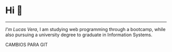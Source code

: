 # Hi 👋
----
*I'm Lucas Vera*, I am studying web programming through a bootcamp, while also pursuing a university degree to graduate in Information Systems.

CAMBIOS PARA GIT